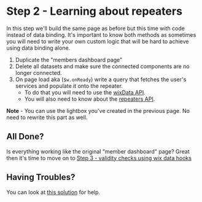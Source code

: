# Step 2 - Learning about repeaters

In this step we'll build the same page as before but this time with code instead of data binding. It's important to know both methods as sometimes you will need to write your own custom logic that will be hard to achieve using data binding alone.

1. Duplicate the "members dashboard page"
2. Delete all datasets and make sure the connected components are no longer connected.
3. On page load aka (`$w.onReady`) write a query that fetches the user's services and populate it onto the repeater.
   * To do that you will need to use the [wixData API](https://www.wix.com/velo/reference/wix-data).
   * You will also need to know about the [repeaters API](https://www.wix.com/velo/reference/$w/repeater).


**Note** - You can use the lightbox you've created in the previous page. No need to rewrite this part as well.

## All Done?

Is everything working like the original "member dashboard" page? Great then it's time to move on to [Step 3 - validity checks using wix data hooks](step3.md)


## Having Troubles?

You can look at [this solution](https://gist.github.com/ofirdagan/e73384716382d668b82538a2b5cc28bb) for help.